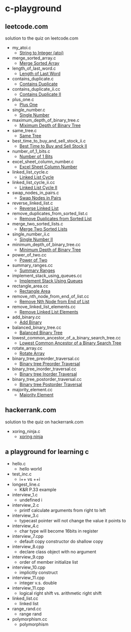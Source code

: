 # c-playground
leetcode.com
---
solution to the quiz on leetcode.com
* my_atoi.c
  * [String to Integer (atoi)](https://leetcode.com/problems/string-to-integer-atoi/)
* merge_sorted_array.c
  * [Merge Sorted Array](https://leetcode.com/problems/merge-sorted-array/)
* length_of_last_word.c
  * [Length of Last Word](https://leetcode.com/problems/length-of-last-word/)
* contains_duplicate.c
  * [Contains Duplicate](https://leetcode.com/problems/contains-duplicate/)
* contains_duplicate_ii.cc
  * [Contains Duplicate II](https://leetcode.com/problems/contains-duplicate-ii/)
* plus_one.c
  * [Plus One](https://leetcode.com/problems/plus-one/)
* single_number.c
  * [Single Number](https://leetcode.com/problems/single-number/)
* maximum_depth_of_binary_tree.c
  * [Miximum Depth of Binary Tree](https://leetcode.com/problems/maximum-depth-of-binary-tree/)
* same_tree.c
  * [Same Tree](https://leetcode.com/problems/same-tree/)
* best_time_to_buy_and_sell_stock_ii.c 
  * [Best Time to Buy and Sell Stock II](https://leetcode.com/problems/best-time-to-buy-and-sell-stock-ii/)
* number_of_1_bits.c
  * [Number of 1 Bits](https://leetcode.com/problems/number-of-1-bits/)
* excel_sheet_column_number.c
  * [Excel Sheet Column Number](https://leetcode.com/problems/excel-sheet-column-number/)
* linked_list_cycle.c
  * [Linked List Cycle](https://leetcode.com/problems/linked-list-cycle/)
* linked_list_cycle_ii.cc
  * [Linked List Cycle II](https://leetcode.com/problems/linked-list-cycle-ii/)
* swap_nodes_in_pairs.c
  * [Swap Nodes in Pairs](https://leetcode.com/problems/swap-nodes-in-pairs/)
* reverse_linked_list.c
  * [Reverse Linked List](https://leetcode.com/problems/reverse-linked-list/)
* remove_duplicates_from_sorted_list.c
  * [Remove Duplicates from Sorted List](https://leetcode.com/problems/remove-duplicates-from-sorted-list/)
* merge_two_sorted_lists.c
  * [Merge Two Sorted Lists](https://leetcode.com/problems/merge-two-sorted-lists/)
* single_number_ii.c
  * [Single Number II](https://leetcode.com/problems/single-number-ii/)
* minimum_depth_of_binary_tree.cc
  * [Minimum Depth of Binary Tree](https://leetcode.com/problems/minimum-depth-of-binary-tree/)
* power_of_two.cc
  * [Power of Two](https://leetcode.com/problems/power-of-two/)
* summary_ranges.cc
  * [Summary Ranges](https://leetcode.com/problems/summary-ranges/)
* implement_stack_using_queues.cc
  * [Implement Stack Using Queues](https://leetcode.com/problems/implement-stack-using-queues/)
* rectangle_area.cc
  * [Rectangle Area](https://leetcode.com/problems/rectangle-area/)
* remove_nth_node_from_end_of_list.cc
  * [Remove Nth Node from End of List](https://leetcode.com/problems/remove-nth-node-from-end-of-list/)
* remove_linked_list_elements.cc
  * [Remove Linked List Elements](https://leetcode.com/problems/remove-linked-list-elements/)
* add_binary.cc
  * [Add Binary](https://leetcode.com/problems/add-binary/)
* balanced_binary_tree.cc
  * [Balanced Binary Tree](https://leetcode.com/problems/balanced-binary-tree/)
* lowest_common_ancestor_of_a_binary_search_tree.cc
  * [Lowest Common Ancestor of a Binary Search Tree](https://leetcode.com/problems/lowest-common-ancestor-of-a-binary-search-tree/)
* rotate_array.cc
  * [Rotate Array](https://leetcode.com/problems/rotate-array/)
* binary_tree_preorder_traversal.cc
  * [Binary tree Preorder Traversal](https://leetcode.com/problems/binary-tree-preorder-traversal/)
* binary_tree_inorder_traversal.cc
  * [Binary tree Inorder Traversal](https://leetcode.com/problems/binary-tree-inorder-traversal/)
* binary_tree_postorder_traversal.cc
  * [Binary tree Postorder Traversal](https://leetcode.com/problems/binary-tree-postorder-traversal/)
* majority_element.cc
  * [Majority Element](https://leetcode.com/problems/majority-element/)

hackerrank.com
---
solution to the quiz on hackerrank.com
* xoring_ninja.c
  * [xoring ninja](https://www.hackerrank.com/challenges/xoring-ninja)

a playground for learning c
---
* hello.c
  * hello world
* test_inc.c
  * i++ vs ++i
* longest_line.c
  * K&R P.33 example
* interview_1.c
  * undefined i
* interview_2.c
  * printf calculate arguments from right to left
* interview_3.c
  * typecast pointer will not change the value it points to 
* interview_4.c
  * char type will become 16bits in register
* interview_7.cpp
  * default copy constructor do shallow copy
* interview_8.cpp
  * declare class object with no argument
* interview_9.cpp
  * order of member initialize list 
* interview_10.cpp
  * implicitly construct 
* interview_11.cpp
  * integer v.s. double
* interview_11.cpp
  * logical right shift vs. arithmetic right shift
* linked_list.cc
  * linked list
* range_rand.cc
  * range rand
* polymorphism.cc
  * polymorphism
